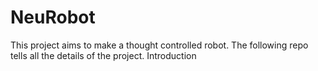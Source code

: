 # NeuRobot
This project aims to make a thought controlled robot. The following repo tells all the details of the project.
Introduction
